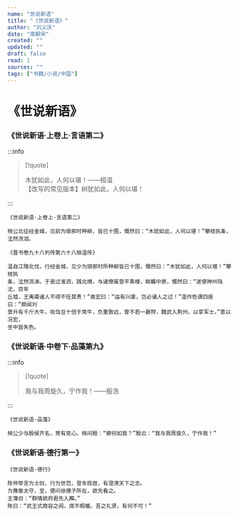 ```yaml
---
name: "世说新语"
title: "《世说新语》"
author: "刘义庆"
date: "南朝宋"
created: ""
updated: ""
draft: false
read: 1
sources: ""
tags: ["书籍/小说/中国"]
---
```


# 《世说新语》

### 《世说新语·上卷上·言语第二》

:::info

> [!quote]
>
> 木犹如此，人何以堪！——桓温  
> 【改写的常见版本】树犹如此，人何以堪！  

:::

```
《世说新语·上卷上·言语第二》

桓公北征经金城，见前为琅邪时种柳，皆已十围，慨然曰：“木犹如此，人何以堪！”攀枝执条，泫然流泪。
```

```
《晋书卷九十八列传第六十八桓温传》

温自江陵北伐，行经金城，见少为琅邪时所种柳皆已十围，慨然曰：“木犹如此，人何以堪！”攀枝执
条，泫然流涕。于是过淮泗，践北境，与诸僚属登平乘楼，眺瞩中原，慨然曰：“遂使神州陆沈，百年
丘墟，王夷甫诸人不得不任其责！”袁宏曰：“运有兴废，岂必诸人之过！”温作色谓四座曰：“颇闻刘
景升有千斤大牛，啖刍豆十倍于常牛，负重致远，曾不若一羸牸，魏武入荆州，以享军士。”意以况宏，
坐中皆失色。
```

### 《世说新语·中卷下·品藻第九》

:::info

> [!quote]
>
> 我与我周旋久，宁作我！——殷浩

:::

```
《世说新语·品藻》

桓公少与殷侯齐名，常有竞心。桓问殷：“卿何如我？”殷云：“我与我周旋久，宁作我！”
```

### 《世说新语·德行第一》

```
《世说新语·德行》

陈仲举言为士则，行为世范，登车揽辔，有澄清天下之志。
为豫章太守，至，便问徐孺子所在，欲先看之。
主簿白：“群情欲府君先入廨。”
陈曰：“武王式商容之闾，席不暇暖。吾之礼贤，有何不可！”
```
